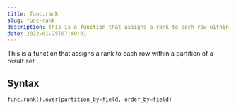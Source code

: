 ```yaml
---
title: func.rank
slug: func-rank
description: This is a function that assigns a rank to each row within a partition of a result set
date: 2022-01-25T07:40:01
---
```


This is a function that assigns a rank to each row within a partition of a result set

## Syntax
```python
func.rank().over(partition_by=field, order_by=field)
```
